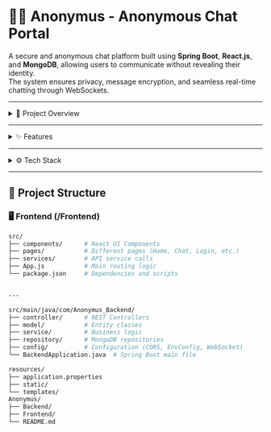 # 🕵️‍♂️ Anonymus - Anonymous Chat Portal

A secure and anonymous chat platform built using **Spring Boot**, **React.js**, and **MongoDB**, allowing users to communicate without revealing their identity.  
The system ensures privacy, message encryption, and seamless real-time chatting through WebSockets.

---

<details>
<summary>🚀 Project Overview</summary>

The **Anonymus Chat Portal** is designed for users who want to communicate without revealing their personal identity.  
It allows users to join chat sessions, send and receive messages anonymously, and experience a safe communication environment.

This project combines the power of:
- **Spring Boot (Backend)** for REST API, WebSocket, and MongoDB integration.  
- **React.js (Frontend)** for responsive, real-time UI.  
- **MongoDB** for secure message and user data storage.  

</details>

---

<details>
<summary>✨ Features</summary>

✅ User registration and login with email verification (OTP-based).  
✅ Anonymous chat sessions (no usernames displayed in chat).  
✅ Secure message storage using MongoDB.  
✅ WebSocket integration for real-time messaging.  
✅ Environment variable support using `.env` file.  
✅ RESTful API endpoints for chat, users, and sessions.  
✅ CORS enabled for frontend-backend communication.  

</details>

---

<details>
<summary>⚙️ Tech Stack</summary>

**Frontend:** React.js, HTML, CSS, JavaScript  
**Backend:** Spring Boot, Java 17, WebSocket  
**Database:** MongoDB  
**Authentication:** OTP-based Email verification  
**Environment Management:** Dotenv  
**Build Tool:** Maven  

</details>

---

## 📁 Project Structure

### 🖥️ Frontend (/Frontend)

```bash
src/
├── components/      # React UI Components
├── pages/           # Different pages (Home, Chat, Login, etc.)
├── services/        # API service calls
├── App.js           # Main routing logic
└── package.json     # Dependencies and scripts


---

src/main/java/com/Anonymus_Backend/
├── controller/      # REST Controllers
├── model/           # Entity classes
├── service/         # Business logic
├── repository/      # MongoDB repositories
├── config/          # Configuration (CORS, EnvConfig, WebSocket)
└── BackendApplication.java  # Spring Boot main file

resources/
├── application.properties
├── static/
└── templates/
Anonymus/
├── Backend/
├── Frontend/
└── README.md


